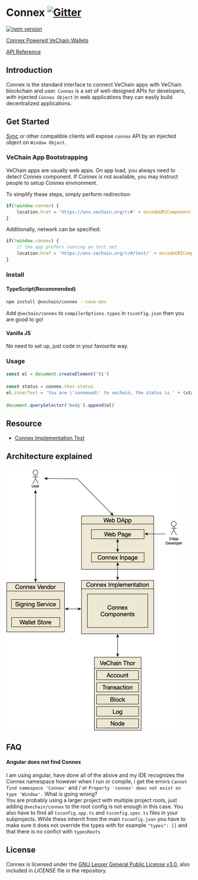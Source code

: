 # Connex [![Gitter](https://badges.gitter.im/vechain/thor.svg)](https://gitter.im/vechain/thor?utm_source=badge&utm_medium=badge&utm_campaign=pr-badge)

[![npm version](https://badge.fury.io/js/%40vechain%2Fconnex.svg)](https://badge.fury.io/js/%40vechain%2Fconnex)

[Connex Powered VeChain Wallets](https://env.vechain.org/)

[API Reference](https://connex.vecha.in)

## Introduction

Connex is the standard interface to connect VeChain apps with VeChain blockchain and user. `Connex` is a set of well-designed APIs for developers, with injected `Connex Object` in web applications they can easily build decentralized applications.


## Get Started 

[Sync](https://env.vechain.org/#sync) or other compatible clients will expose `connex` API by an injected object on `Window Object`.

### VeChain App Bootstrapping

VeChain apps are usually web apps. On app load, you always need to detect Connex component. If Connex is not available, you may instruct people to setup Connex environment.

To simplify these steps, simply perform redirection:

```javascript
if(!window.connex) {
    location.href = 'https://env.vechain.org/r/#' + encodeURIComponent(location.href)
}
```

Additionally, network can be specified:

```javascript
if(!window.connex) {
    // the app prefers running on test net
    location.href = 'https://env.vechain.org/r/#/test/' + encodeURIComponent(location.href)
}
```

### Install

#### TypeScript(Recommended)

``` bash
npm install @vechain/connex --save-dev
```

Add `@vechain/connex` to `compilerOptions.types`  in `tsconfig.json` then you are good to go!

#### Vanilla JS

No need to set up, just code in your favourite way.

### Usage

``` javascript
const el = document.createElement('h1')

const status = connex.thor.status
el.innerText = 'You are \'connexed\' to vechain, the status is ' + (status.progress === 1 ? 'synced': 'syncing')

document.querySelector('body').append(el)
```

## Resource

+ [Connex Implementation Test](https://connex-impl-test.vecha.in)

## Architecture explained

![Connex Architecture](./docs/architecture.png)


## FAQ

#### Angular does not find Connex
I am using angular, have done all of the above and my IDE recognizes the Connex namespace however when I run or compile, i get the errors `Cannot find namespace 'Connex'` and / or `Property 'connex' does not exist on type 'Window'.` What is going wrong?<br>
You are probably using a larger project with multiple project roots, just adding `@vechain/connex` to the root config is not enough in this case. You also have to find all `tsconfig.app.ts` and `tsconfig.spec.ts` files in your subprojects. While these inherrit from the main `tsconfig.json` you have to make sure it does not override the types with for example `"types": []` and that there is no confict with `typesRoots`

## License

Connex is licensed under the
[GNU Lesser General Public License v3.0](https://www.gnu.org/licenses/lgpl-3.0.html), also included
in *LICENSE* file in the repository.
